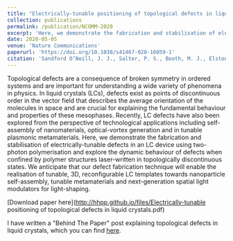 ```yaml
---
title: "Electrically-tunable positioning of topological defects in liquid crystals"
collection: publications
permalink: /publication/NCOMM-2020
excerpt: 'Here, we demonstrate the fabrication and stabilisation of electrically-tunable defects in an LC device using two-photon polymerisation and explore the dynamic behaviour of defects when confined by polymer structures laser-written in topologically discontinuous states.'
date: 2020-05-05
venue: 'Nature Communications'
paperurl: 'https://doi.org/10.1038/s41467-020-16059-1'
citation: 'Sandford O’Neill, J. J., Salter, P. S., Booth, M. J., Elston, S. J., Morris, S. M., &quot;Electrically-tunable positioning of topological defects in liquid crystals.&quot; <i>Nature Communications</i>, <b>11</b>, 2203 (2020)'
---
```


Topological defects are a consequence of broken symmetry in ordered systems and are important for understanding a wide variety of phenomena in physics. In liquid crystals (LCs), defects exist as points of discontinuous order in the vector field that describes the average orientation of the molecules in space and are crucial for explaining the fundamental behaviour and properties of these mesophases. Recently, LC defects have also been explored from the perspective of technological applications including self-assembly of nanomaterials, optical-vortex generation and in tunable plasmonic metamaterials. Here, we demonstrate the fabrication and stabilisation of electrically-tunable defects in an LC device using two-photon polymerisation and explore the dynamic behaviour of defects when confined by polymer structures laser-written in topologically discontinuous states. We anticipate that our defect fabrication technique will enable the realisation of tunable, 3D, reconfigurable LC templates towards nanoparticle self-assembly, tunable metamaterials and next-generation spatial light modulators for light-shaping.

[Download paper here](http://hhpp.github.io/files/Electrically-tunable positioning of topological defects in liquid crystals.pdf)

I have written a "Behind The Paper" post explaining topological defects in liquid crystals, which you can find [here](https://chemistrycommunity.nature.com/channels/1465-behind-the-paper/posts/66317-bringing-order-to-disorder-topological-defects-in-liquid-crystals). 